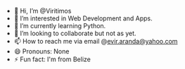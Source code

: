 - 👋 Hi, I’m @Viritimos
- 👀 I’m interested in Web Development and Apps.
- 🌱 I’m currently learning Python.
- 💞️ I’m looking to collaborate but not as yet.
- 📫 How to reach me via email @evir.aranda@yahoo.com
- 😄 Pronouns: None
- ⚡ Fun fact: I'm from Belize

<!---
Viritimos/Viritimos is a ✨ special ✨ repository because its `README.md` (this file) appears on your GitHub profile.
You can click the Preview link to take a look at your changes.
--->
